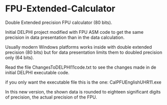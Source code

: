# FPU-Extended-Calculator
Double Extended precision FPU calculator (80 bits).

Initial DELPHI project modified with FPU ASM code to get the same precision in data presentation than in the data calculation.

Usually modern Windows platforms works inside with double extended precision (80 bits) but for data presentation limits them to doubled precision only (64 bits). 

Read the file ChangesToDELPHI11code.txt to see the changes made in de initial DELPHI executable code.

if you only want the executable file this is the one: CalPFUEnglishUHR11.exe

In this new version, the shown data is rounded to eighteen significant digits of precision, the actual precision of the FPU.

